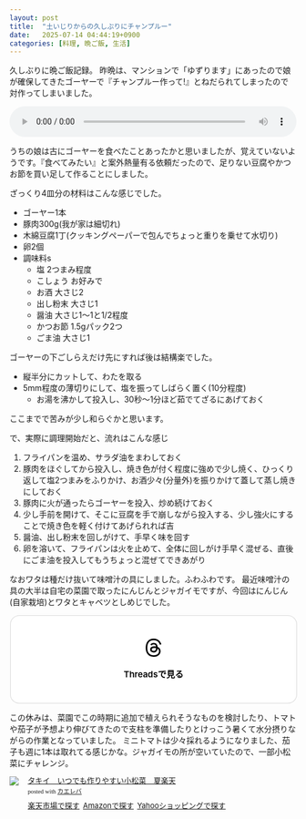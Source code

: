 ```yaml
---
layout: post
title:  "土いじりからの久しぶりにチャンプルー"
date:   2025-07-14 04:44:19+0900
categories: [料理, 晩ご飯, 生活]
---
```

久しぶりに晩ご飯記録。
昨晩は、マンションで「ゆずります」にあったので娘が確保してきたゴーヤーで『チャンプルー作って!』とねだられてしまったので対作ってしまいました。

<!-- more -->

<audio controls="controls" style="width: 100%;"><source src="/audio/2025-07-14-podcast-house.m4a" type="audio/mpeg">お使いのブラウザはオーディオタグに対応していません。</audio>

うちの娘は古にゴーヤーを食べたことあったかと思いましたが、覚えていないようです。『食べてみたい』と案外熱量有る依頼だったので、足りない豆腐やかつお節を買い足して作ることにしました。

ざっくり4皿分の材料はこんな感じでした。

- ゴーヤー1本
- 豚肉300g(我が家は細切れ)
- 木綿豆腐1丁(クッキングペーパーで包んでちょっと重りを乗せて水切り)
- 卵2個
- 調味料s
    - 塩 2つまみ程度
    - こしょう お好みで
    - お酒 大さじ2
    - 出し粉末 大さじ1
    - 醤油 大さじ1〜1と1/2程度
    - かつお節 1.5gパック2つ
    - ごま油 大さじ1

ゴーヤーの下ごしらえだけ先にすれば後は結構楽でした。

- 縦半分にカットして、わたを取る
- 5mm程度の薄切りにして、塩を振ってしばらく置く(10分程度)
    - お湯を沸かして投入し、30秒〜1分ほど茹でてざるにあげておく

ここまでで苦みが少し和らぐかと思います。

で、実際に調理開始だと、流れはこんな感じ

1. フライパンを温め、サラダ油をまわしておく
2. 豚肉をほぐしてから投入し、焼き色が付く程度に強めで少し焼く、ひっくり返して塩2つまみをふりかけ、お酒少々(分量外)を振りかけて蓋して蒸し焼きにしておく
3. 豚肉に火が通ったらゴーヤーを投入、炒め続けておく
4. 少し手前を開けて、そこに豆腐を手で崩しながら投入する、少し強火にすることで焼き色を軽く付けてあげられれば吉
5. 醤油、出し粉末を回しがけて、手早く味を回す
6. 卵を溶いて、フライパンは火を止めて、全体に回しがけ手早く混ぜる、直後にごま油を投入してもうちょっと混ぜてできあがり

なおワタは種だけ抜いて味噌汁の具にしました。ふわふわです。
最近味噌汁の具の大半は自宅の菜園で取ったにんじんとジャガイモですが、今回はにんじん(自家栽培)とワタとキャベツとしめじでした。

<blockquote class="text-post-media" data-text-post-permalink="https://www.threads.com/@fugahogeds/post/DMDCKEbT84P" data-text-post-version="0" id="ig-tp-DMDCKEbT84P" style=" background:#FFF; border-width: 1px; border-style: solid; border-color: #00000026; border-radius: 16px; max-width:540px; margin: 1px; min-width:270px; padding:0; width:99.375%; width:-webkit-calc(100% - 2px); width:calc(100% - 2px);"> <a href="https://www.threads.com/@fugahogeds/post/DMDCKEbT84P" style=" background:#FFFFFF; line-height:0; padding:0 0; text-align:center; text-decoration:none; width:100%; font-family: -apple-system, BlinkMacSystemFont, sans-serif;" target="_blank"> <div style=" padding: 40px; display: flex; flex-direction: column; align-items: center;"><div style=" display:block; height:32px; width:32px; padding-bottom:20px;"> <svg aria-label="Threads" height="32px" role="img" viewBox="0 0 192 192" width="32px" xmlns="http://www.w3.org/2000/svg"> <path d="M141.537 88.9883C140.71 88.5919 139.87 88.2104 139.019 87.8451C137.537 60.5382 122.616 44.905 97.5619 44.745C97.4484 44.7443 97.3355 44.7443 97.222 44.7443C82.2364 44.7443 69.7731 51.1409 62.102 62.7807L75.881 72.2328C81.6116 63.5383 90.6052 61.6848 97.2286 61.6848C97.3051 61.6848 97.3819 61.6848 97.4576 61.6855C105.707 61.7381 111.932 64.1366 115.961 68.814C118.893 72.2193 120.854 76.925 121.825 82.8638C114.511 81.6207 106.601 81.2385 98.145 81.7233C74.3247 83.0954 59.0111 96.9879 60.0396 116.292C60.5615 126.084 65.4397 134.508 73.775 140.011C80.8224 144.663 89.899 146.938 99.3323 146.423C111.79 145.74 121.563 140.987 128.381 132.296C133.559 125.696 136.834 117.143 138.28 106.366C144.217 109.949 148.617 114.664 151.047 120.332C155.179 129.967 155.42 145.8 142.501 158.708C131.182 170.016 117.576 174.908 97.0135 175.059C74.2042 174.89 56.9538 167.575 45.7381 153.317C35.2355 139.966 29.8077 120.682 29.6052 96C29.8077 71.3178 35.2355 52.0336 45.7381 38.6827C56.9538 24.4249 74.2039 17.11 97.0132 16.9405C119.988 17.1113 137.539 24.4614 149.184 38.788C154.894 45.8136 159.199 54.6488 162.037 64.9503L178.184 60.6422C174.744 47.9622 169.331 37.0357 161.965 27.974C147.036 9.60668 125.202 0.195148 97.0695 0H96.9569C68.8816 0.19447 47.2921 9.6418 32.7883 28.0793C19.8819 44.4864 13.2244 67.3157 13.0007 95.9325L13 96L13.0007 96.0675C13.2244 124.684 19.8819 147.514 32.7883 163.921C47.2921 182.358 68.8816 191.806 96.9569 192H97.0695C122.03 191.827 139.624 185.292 154.118 170.811C173.081 151.866 172.51 128.119 166.26 113.541C161.776 103.087 153.227 94.5962 141.537 88.9883ZM98.4405 129.507C88.0005 130.095 77.1544 125.409 76.6196 115.372C76.2232 107.93 81.9158 99.626 99.0812 98.6368C101.047 98.5234 102.976 98.468 104.871 98.468C111.106 98.468 116.939 99.0737 122.242 100.233C120.264 124.935 108.662 128.946 98.4405 129.507Z" /></svg></div><div style=" font-size: 15px; line-height: 21px; color: #000000; font-weight: 600; "> Threadsで見る</div></div></a></blockquote>
<script async src="https://www.threads.com/embed.js"></script>

この休みは、菜園でこの時期に追加で植えられそうなものを検討したり、トマトや茄子が予想より伸びてきたので支柱を準備したりとけっこう暑くて水分摂りながらの作業となっていました。
ミニトマトは少々採れるようになりました、茄子も週に1本は取れてる感じかな。ジャガイモの所が空いていたので、一部小松菜にチャレンジ。

<div class="kaerebalink-box" style="text-align:left;padding-bottom:20px;font-size:small;zoom: 1;overflow: hidden;"><div class="kaerebalink-image" style="float:left;margin:0 15px 10px 0;"><a href="//af.moshimo.com/af/c/click?a_id=920706&p_id=54&pc_id=54&pl_id=616&s_v=b5Rz2P0601xu&url=https%3A%2F%2Fitem.rakuten.co.jp%2Fvivahome%2F37522767%2F%3Frafcid%3Dwsc_i_is_1087413314923222742" target="_blank" ><img src="https://thumbnail.image.rakuten.co.jp/@0_mall/vivahome/cabinet/02685_090603/4974650041750_x001.jpg?_ex=128x128" style="border: none;" /></a><img src="//i.moshimo.com/af/i/impression?a_id=920706&p_id=54&pc_id=54&pl_id=616" width="1" height="1" style="border:none;"></div><div class="kaerebalink-info" style="line-height:120%;zoom: 1;overflow: hidden;"><div class="kaerebalink-name" style="margin-bottom:10px;line-height:120%"><a href="//af.moshimo.com/af/c/click?a_id=920706&p_id=54&pc_id=54&pl_id=616&s_v=b5Rz2P0601xu&url=https%3A%2F%2Fitem.rakuten.co.jp%2Fvivahome%2F37522767%2F%3Frafcid%3Dwsc_i_is_1087413314923222742" target="_blank" >タキイ　いつでも作りやすい小松菜　夏楽天</a><img src="//i.moshimo.com/af/i/impression?a_id=920706&p_id=54&pc_id=54&pl_id=616" width="1" height="1" style="border:none;"><div class="kaerebalink-powered-date" style="font-size:8pt;margin-top:5px;font-family:verdana;line-height:120%">posted with <a href="https://kaereba.com" rel="nofollow" target="_blank">カエレバ</a></div></div><div class="kaerebalink-detail" style="margin-bottom:5px;"></div><div class="kaerebalink-link1" style="margin-top:10px;"><div class="shoplinkrakuten" style="display:inline;margin-right:5px"><a href="//af.moshimo.com/af/c/click?a_id=920706&p_id=54&pc_id=54&pl_id=616&s_v=b5Rz2P0601xu&url=https%3A%2F%2Fsearch.rakuten.co.jp%2Fsearch%2Fmall%2F%25E3%2581%2584%25E3%2581%25A4%25E3%2581%25A7%25E3%2582%2582%25E4%25BD%259C%25E3%2582%258A%25E3%2582%2584%25E3%2581%2599%25E3%2581%2584%25E5%25B0%258F%25E6%259D%25BE%25E8%258F%259C%2F-%2Ff.1-p.1-s.1-sf.0-st.A-v.2%3Fx%3D0" target="_blank" >楽天市場で探す</a><img src="//i.moshimo.com/af/i/impression?a_id=920706&p_id=54&pc_id=54&pl_id=616" width="1" height="1" style="border:none;"></div><div class="shoplinkamazon" style="display:inline;margin-right:5px"><a href="//af.moshimo.com/af/c/click?a_id=920708&p_id=170&pc_id=185&pl_id=4062&s_v=b5Rz2P0601xu&url=https%3A%2F%2Fwww.amazon.co.jp%2Fgp%2Fsearch%3Fkeywords%3D%25E3%2581%2584%25E3%2581%25A4%25E3%2581%25A7%25E3%2582%2582%25E4%25BD%259C%25E3%2582%258A%25E3%2582%2584%25E3%2581%2599%25E3%2581%2584%25E5%25B0%258F%25E6%259D%25BE%25E8%258F%259C%26__mk_ja_JP%3D%25E3%2582%25AB%25E3%2582%25BF%25E3%2582%25AB%25E3%2583%258A" target="_blank" >Amazonで探す</a><img src="//i.moshimo.com/af/i/impression?a_id=920708&p_id=170&pc_id=185&pl_id=4062" width="1" height="1" style="border:none;"></div><div class="shoplinkyahoo" style="display:inline;margin-right:5px"><a href="//af.moshimo.com/af/c/click?a_id=4986064&p_id=1225&pc_id=1925&pl_id=18502&s_v=b5Rz2P0601xu&url=http%3A%2F%2Fsearch.shopping.yahoo.co.jp%2Fsearch%3Fp%3D%25E3%2581%2584%25E3%2581%25A4%25E3%2581%25A7%25E3%2582%2582%25E4%25BD%259C%25E3%2582%258A%25E3%2582%2584%25E3%2581%2599%25E3%2581%2584%25E5%25B0%258F%25E6%259D%25BE%25E8%258F%259C" target="_blank" >Yahooショッピングで探す</a><img src="//i.moshimo.com/af/i/impression?a_id=4986064&p_id=1225&pc_id=1925&pl_id=18502" width="1" height="1" style="border:none;"></div></div></div><div class="booklink-footer" style="clear: left"></div></div>
